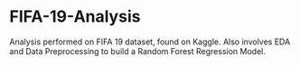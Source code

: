 # FIFA-19-Analysis
 Analysis performed on FIFA 19 dataset, found on Kaggle. Also involves EDA and Data Preprocessing to build a Random Forest Regression Model.
